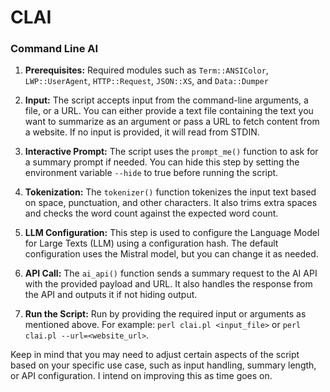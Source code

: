 # CLAI

### Command Line AI

1. **Prerequisites:** Required modules such as `Term::ANSIColor`, `LWP::UserAgent`, `HTTP::Request`, `JSON::XS`, and `Data::Dumper` 

2. **Input:** The script accepts input from the command-line arguments, a file, or a URL. You can either provide a text file containing the text you want to summarize as an argument or pass a URL to fetch content from a website. If no input is provided, it will read from STDIN.

3. **Interactive Prompt:** The script uses the `prompt_me()` function to ask for a summary prompt if needed. You can hide this step by setting the environment variable `--hide` to true before running the script.

4. **Tokenization:** The `tokenizer()` function tokenizes the input text based on space, punctuation, and other characters. It also trims extra spaces and checks the word count against the expected word count.

5. **LLM Configuration:** This step is used to configure the Language Model for Large Texts (LLM) using a configuration hash. The default configuration uses the Mistral model, but you can change it as needed.

6. **API Call:** The `ai_api()` function sends a summary request to the AI API with the provided payload and URL. It also handles the response from the API and outputs it if not hiding output.

7. **Run the Script:** Run by providing the required input or arguments as mentioned above. For example: `perl clai.pl <input_file>` or `perl clai.pl --url=<website_url>`.

Keep in mind that you may need to adjust certain aspects of the script based on your specific use case, such as input handling, summary length, or API configuration.  I intend on improving this as time goes on.